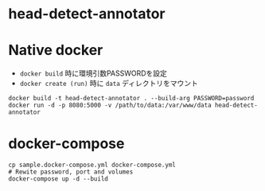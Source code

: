 # head-detect-annotator

# Native docker
- `docker build` 時に環境引数PASSWORDを設定
- `docker create (run)` 時に `data` ディレクトリをマウント

```
docker build -t head-detect-annotator . --build-arg PASSWORD=password
docker run -d -p 8080:5000 -v /path/to/data:/var/www/data head-detect-annotator
```

# docker-compose
```
cp sample.docker-compose.yml docker-compose.yml
# Rewite password, port and volumes
docker-compose up -d --build
```

